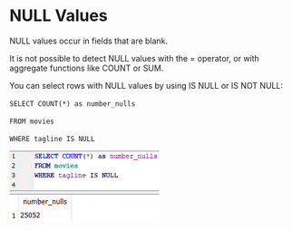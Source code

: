 # NULL Values

NULL values occur in fields that are blank.

It is not possible to detect NULL values with the = operator, or with aggregate functions like COUNT or SUM.

You can select rows with NULL values by using IS NULL or IS NOT NULL:



`SELECT COUNT(*) as number_nulls`&#x20;

`FROM movies`&#x20;

`WHERE tagline IS NULL`



![](../.gitbook/assets/nulls.png)





